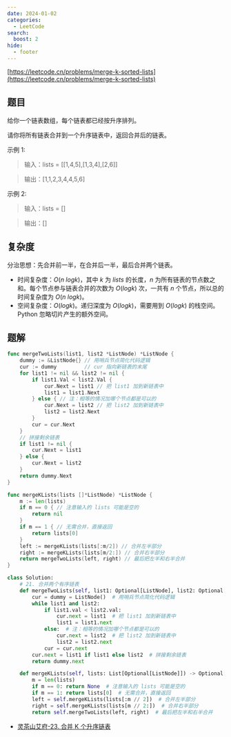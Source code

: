 ```yaml
---
date: 2024-01-02
categories:
  - LeetCode
search:
  boost: 2
hide:
  - footer
---
```


[https://leetcode.cn/problems/merge-k-sorted-lists](https://leetcode.cn/problems/merge-k-sorted-lists)

## 题目

给你一个链表数组，每个链表都已经按升序排列。

请你将所有链表合并到一个升序链表中，返回合并后的链表。

示例 1:

> 输入：lists = [[1,4,5],[1,3,4],[2,6]]

> 输出：[1,1,2,3,4,4,5,6]

示例 2:

> 输入：lists = []

> 输出：[]

## 复杂度

分治思想：先合并前一半，在合并后一半，最后合并两个链表。

- 时间复杂度：$O(n \ logk)$，其中 $k$ 为 $lists$ 的长度，$n$ 为所有链表的节点数之和。每个节点参与链表合并的次数为 $O(log⁡k)$ 次，一共有 $n$ 个节点，所以总的时间复杂度为 $O(n \ log⁡k)$。
- 空间复杂度：$O(logk)$。递归深度为 $O(log⁡k)$，需要用到 $O(log⁡k)$ 的栈空间。Python 忽略切片产生的额外空间。

## 题解

```go title="Go"
func mergeTwoLists(list1, list2 *ListNode) *ListNode {
    dummy := &ListNode{} // 用哨兵节点简化代码逻辑
    cur := dummy         // cur 指向新链表的末尾
    for list1 != nil && list2 != nil {
        if list1.Val < list2.Val {
            cur.Next = list1 // 把 list1 加到新链表中
            list1 = list1.Next
        } else { // 注：相等的情况加哪个节点都是可以的
            cur.Next = list2 // 把 list2 加到新链表中
            list2 = list2.Next
        }
        cur = cur.Next
    }
    // 拼接剩余链表
    if list1 != nil {
        cur.Next = list1
    } else {
        cur.Next = list2
    }
    return dummy.Next
}

func mergeKLists(lists []*ListNode) *ListNode {
    m := len(lists)
    if m == 0 { // 注意输入的 lists 可能是空的
        return nil
    }
    if m == 1 { // 无需合并，直接返回
        return lists[0]
    }
    left := mergeKLists(lists[:m/2]) // 合并左半部分
    right := mergeKLists(lists[m/2:]) // 合并右半部分
    return mergeTwoLists(left, right) // 最后把左半和右半合并
}
```

```python title="Python"
class Solution:
    # 21. 合并两个有序链表
    def mergeTwoLists(self, list1: Optional[ListNode], list2: Optional[ListNode]) -> Optional[ListNode]:
        cur = dummy = ListNode()  # 用哨兵节点简化代码逻辑
        while list1 and list2:
            if list1.val < list2.val:
                cur.next = list1  # 把 list1 加到新链表中
                list1 = list1.next
            else:  # 注：相等的情况加哪个节点都是可以的
                cur.next = list2  # 把 list2 加到新链表中
                list2 = list2.next
            cur = cur.next
        cur.next = list1 if list1 else list2  # 拼接剩余链表
        return dummy.next

    def mergeKLists(self, lists: List[Optional[ListNode]]) -> Optional[ListNode]:
        m = len(lists)
        if m == 0: return None  # 注意输入的 lists 可能是空的
        if m == 1: return lists[0]  # 无需合并，直接返回
        left = self.mergeKLists(lists[:m // 2])  # 合并左半部分
        right = self.mergeKLists(lists[m // 2:])  # 合并右半部分
        return self.mergeTwoLists(left, right)  # 最后把左半和右半合并
```

- [灵茶山艾府-23. 合并 K 个升序链表](https://leetcode.cn/problems/merge-k-sorted-lists/solutions/2384305/liang-chong-fang-fa-zui-xiao-dui-fen-zhi-zbzx/)
